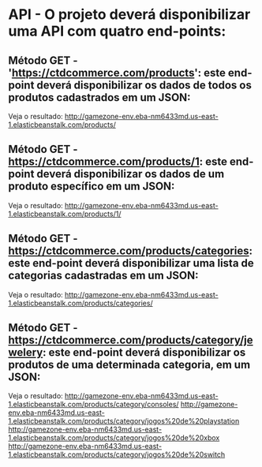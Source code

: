 # API - O projeto deverá disponibilizar uma API com quatro end-points: 

## Método GET - 'https://ctdcommerce.com/products': este end-point deverá disponibilizar os dados de todos os produtos cadastrados em um JSON:
Veja o resultado:
http://gamezone-env.eba-nm6433md.us-east-1.elasticbeanstalk.com/products/

## Método GET - https://ctdcommerce.com/products/1: este end-point deverá disponibilizar os dados de um produto específico em um JSON:
Veja o resultado:
http://gamezone-env.eba-nm6433md.us-east-1.elasticbeanstalk.com/products/1/

## Método GET - https://ctdcommerce.com/products/categories: este end-point deverá disponibilizar uma lista de categorias cadastradas em um JSON:
Veja o resultado:
http://gamezone-env.eba-nm6433md.us-east-1.elasticbeanstalk.com/products/categories/

## Método GET - https://ctdcommerce.com/products/category/jewelery: este end-point deverá disponibilizar os produtos de uma determinada categoria, em um JSON:
Veja o resultado:
http://gamezone-env.eba-nm6433md.us-east-1.elasticbeanstalk.com/products/category/consoles/
http://gamezone-env.eba-nm6433md.us-east-1.elasticbeanstalk.com/products/category/jogos%20de%20playstation
http://gamezone-env.eba-nm6433md.us-east-1.elasticbeanstalk.com/products/category/jogos%20de%20xbox
http://gamezone-env.eba-nm6433md.us-east-1.elasticbeanstalk.com/products/category/jogos%20de%20switch
